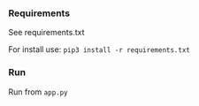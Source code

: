 ### Requirements

See requirements.txt

For install use:
`pip3 install -r requirements.txt`

### Run

Run from `app.py`
